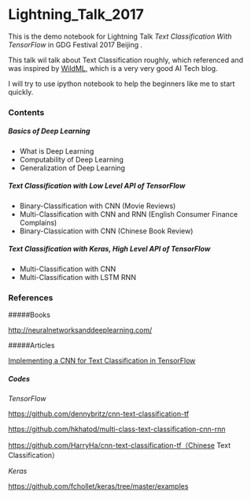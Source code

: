 # Lightning_Talk_2017
This is the demo notebook for Lightning Talk *Text Classification With TensorFlow* in GDG Festival 2017 Beijing .

This talk wil talk about Text Classification roughly, which referenced and was inspired by [WildML](http://www.wildml.com/), which is a very very good AI Tech blog. 

I will try to use ipython notebook to help the beginners like me to start quickly.

### Contents

##### Basics of Deep Learning

* What is Deep Learning
* Computability of Deep Learning
* Generalization of Deep Learning

##### Text Classification with Low Level API of TensorFlow

* Binary-Classification with CNN (Movie Reviews)
* Multi-Classification with CNN and RNN (English Consumer Finance Complains)
* Binary-Classication with CNN (Chinese Book Review)

##### Text Classification with Keras, High Level API of TensorFlow

* Multi-Classification with CNN
* Multi-Classification with LSTM RNN

### References

#####Books

http://neuralnetworksanddeeplearning.com/

#####Articles

[Implementing a CNN for Text Classification in TensorFlow](http://www.wildml.com/2015/12/implementing-a-cnn-for-text-classification-in-tensorflow/)

##### Codes

*TensorFlow*

https://github.com/dennybritz/cnn-text-classification-tf

https://github.com/hkhatod/multi-class-text-classification-cnn-rnn

https://github.com/HarryHa/cnn-text-classification-tf（Chinese Text Classification）

*Keras*

https://github.com/fchollet/keras/tree/master/examples

